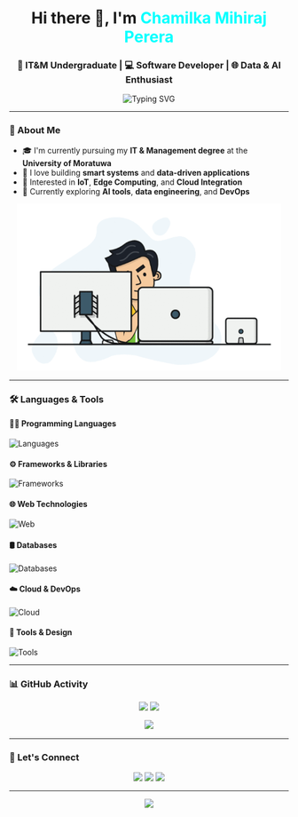 <h1 align="center">Hi there 👋, I'm <span style="color:#0ff;">Chamilka Mihiraj Perera</span></h1>
<h3 align="center">🚀 IT&M Undergraduate | 💻 Software Developer | 🌐 Data & AI Enthusiast</h3>

<p align="center">
  <img src="https://readme-typing-svg.demolab.com?font=Fira+Code&size=22&pause=1000&center=true&vCenter=true&width=500&lines=Passionate+about+tech+and+innovation.;Crafting+Data+and+AI+solutions.;Full-stack+developer+in+progress.;Always+learning+something+new." alt="Typing SVG" />
</p>

---

### 🧠 About Me

- 🎓 I'm currently pursuing my **IT & Management degree** at the **University of Moratuwa**
- 🔬 I love building **smart systems** and **data-driven applications**
- 📡 Interested in **IoT**, **Edge Computing**, and **Cloud Integration**
- 🌱 Currently exploring **AI tools**, **data engineering**, and **DevOps**

<p align="center">
  <img src="image/image1.gif" height="300" alt="dev gif"/>
</p>

---

### 🛠️ Languages & Tools

#### 🧑‍💻 Programming Languages
![Languages](https://skillicons.dev/icons?i=python,cpp,c,java,ts,js,php)

#### ⚙️ Frameworks & Libraries
![Frameworks](https://skillicons.dev/icons?i=react,express,nodejs,nest,django,laravel,fastapi&perline=6)

#### 🌐 Web Technologies
![Web](https://skillicons.dev/icons?i=html,css,tailwind,bootstrap,materialui&perline=6)

#### 🛢️ Databases
![Databases](https://skillicons.dev/icons?i=postgres,mysql,sqlite,mongodb)

#### ☁️ Cloud & DevOps
![Cloud](https://skillicons.dev/icons?i=aws,azure,docker,linux,postman)

#### 🔧 Tools & Design
![Tools](https://skillicons.dev/icons?i=figma,blender,arduino,grafana)

---

### 📊 GitHub Activity

<p align="center">
  <img src="http://github-profile-summary-cards.vercel.app/api/cards/stats?username=Chamilkamihiraj2002&theme=2077" height="180em" />
  <img src="https://github-readme-stats.vercel.app/api/top-langs?username=Chamilkamihiraj2002&locale=en&hide_title=false&layout=compact&card_width=320&langs_count=6&theme=github_dark&hide_border=true&order=2" height="150" />
</p>

<p align="center">
  <img src="https://github-readme-activity-graph.vercel.app/graph?username=Chamilkamihiraj2002&radius=16&theme=github-dark&area=true&order=5&hide_border=true&custom_title=My%20Contribution" height="300" />
</p>

---

### 🔗 Let's Connect

<p align="center">
  <a href="[https://www.linkedin.com/in/chamilka-mihiraj](https://www.linkedin.com/in/chamilka-mihiraj-perera2002)" target="_blank"><img src="https://img.shields.io/badge/LinkedIn-blue?style=for-the-badge&logo=linkedin" /></a>
  <a href="mailto:chamilkaperera5@gmail.com"><img src="https://img.shields.io/badge/Gmail-D14836?style=for-the-badge&logo=gmail&logoColor=white" /></a>
  <a href="https://github.com/Chamilkamihiraj2002"><img src="https://img.shields.io/badge/GitHub-black?style=for-the-badge&logo=github" /></a>
</p>

---

<p align="center">
  <img src="https://capsule-render.vercel.app/api?type=waving&color=gradient&height=150&section=footer"/>
</p>
